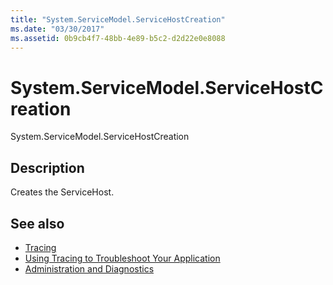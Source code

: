 ```yaml
---
title: "System.ServiceModel.ServiceHostCreation"
ms.date: "03/30/2017"
ms.assetid: 0b9cb4f7-48bb-4e89-b5c2-d2d22e0e8088
---
```

# System.ServiceModel.ServiceHostCreation
System.ServiceModel.ServiceHostCreation  
  
## Description  
 Creates the ServiceHost.  
  
## See also

- [Tracing](../../../../../docs/framework/wcf/diagnostics/tracing/index.md)
- [Using Tracing to Troubleshoot Your Application](../../../../../docs/framework/wcf/diagnostics/tracing/using-tracing-to-troubleshoot-your-application.md)
- [Administration and Diagnostics](../../../../../docs/framework/wcf/diagnostics/index.md)

